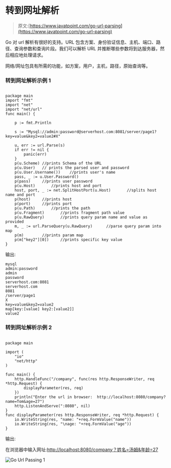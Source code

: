 # 转到网址解析

> 原文:[https://www.javatpoint.com/go-url-parsing](https://www.javatpoint.com/go-url-parsing)

Go 对 url 解析有很好的支持。URL 包含方案、身份验证信息、主机、端口、路径、查询参数和查询片段。我们可以解析 URL 并推断哪些参数将到达服务器，然后相应地处理请求。

网络/网址包具有所需的功能，如方案，用户，主机，路径，原始查询等。

### 转到网址解析示例 1

```

package main
import "fmt"
import "net"
import "net/url"
func main() {

	p := fmt.Println

	s := "Mysql://admin:password@serverhost.com:8081/server/page1?key=value&key2=value2#X"

	u, err := url.Parse(s)
	if err != nil {
		panic(err)
	}
	p(u.Scheme)	//prints Schema of the URL
	p(u.User)	// prints the parsed user and password
	p(u.User.Username())	//prints user's name
	pass, _ := u.User.Password()
	p(pass)		//prints user password
	p(u.Host) 		//prints host and port
	host, port, _ := net.SplitHostPort(u.Host)		 //splits host name and port
	p(host)		//prints host
	p(port)		//prints port
	p(u.Path)		//prints the path
	p(u.Fragment)		//prints fragment path value
	p(u.RawQuery)		//prints query param name and value as provided
	m, _ := url.ParseQuery(u.RawQuery)		//parse query param into map
	p(m)		//prints param map
	p(m["key2"][0])		//prints specific key value
}

```

输出:

```
mysql
admin:password
admin
password
serverhost.com:8081
serverhost.com
8081
/server/page1
X
key=value&key2=value2
map[key:[value] key2:[value2]]
value2 

```

### 转到网址解析示例 2

```

package main

import (
	"io"
	"net/http"
)

func main() {
	http.HandleFunc("/company", func(res http.ResponseWriter, req *http.Request) {
		displayParameter(res, req)
	})
	println("Enter the url in browser:  http://localhost:8080/company?name=Tom&age=27")
	http.ListenAndServe(":8080", nil)
}
func displayParameter(res http.ResponseWriter, req *http.Request) {
	io.WriteString(res, "name: "+req.FormValue("name"))
	io.WriteString(res, "\nage: "+req.FormValue("age"))
}

```

输出:

在浏览器中输入网址:[http://localhost:8080/company？姓名=汤姆&年龄=27](http://localhost:8080/company?name=Tom&age=27)

![Go Url Passing 1](../Images/76aff33205139a766d08e11a9f519997.png)